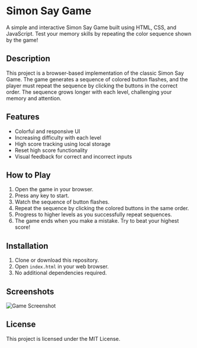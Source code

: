   # Simon Say Game

A simple and interactive Simon Say Game built using HTML, CSS, and JavaScript. Test your memory skills by repeating the color sequence shown by the game!

## Description

This project is a browser-based implementation of the classic Simon Say Game. The game generates a sequence of colored button flashes, and the player must repeat the sequence by clicking the buttons in the correct order. The sequence grows longer with each level, challenging your memory and attention.

## Features

- Colorful and responsive UI
- Increasing difficulty with each level
- High score tracking using local storage
- Reset high score functionality
- Visual feedback for correct and incorrect inputs

## How to Play

1. Open the game in your browser.
2. Press any key to start.
3. Watch the sequence of button flashes.
4. Repeat the sequence by clicking the colored buttons in the same order.
5. Progress to higher levels as you successfully repeat sequences.
6. The game ends when you make a mistake. Try to beat your highest score!

## Installation

1. Clone or download this repository.
2. Open `index.html` in your web browser.
3. No additional dependencies required.

## Screenshots

![Game Screenshot](screenshot-placeholder.png)

## License

This project is licensed under the MIT License.